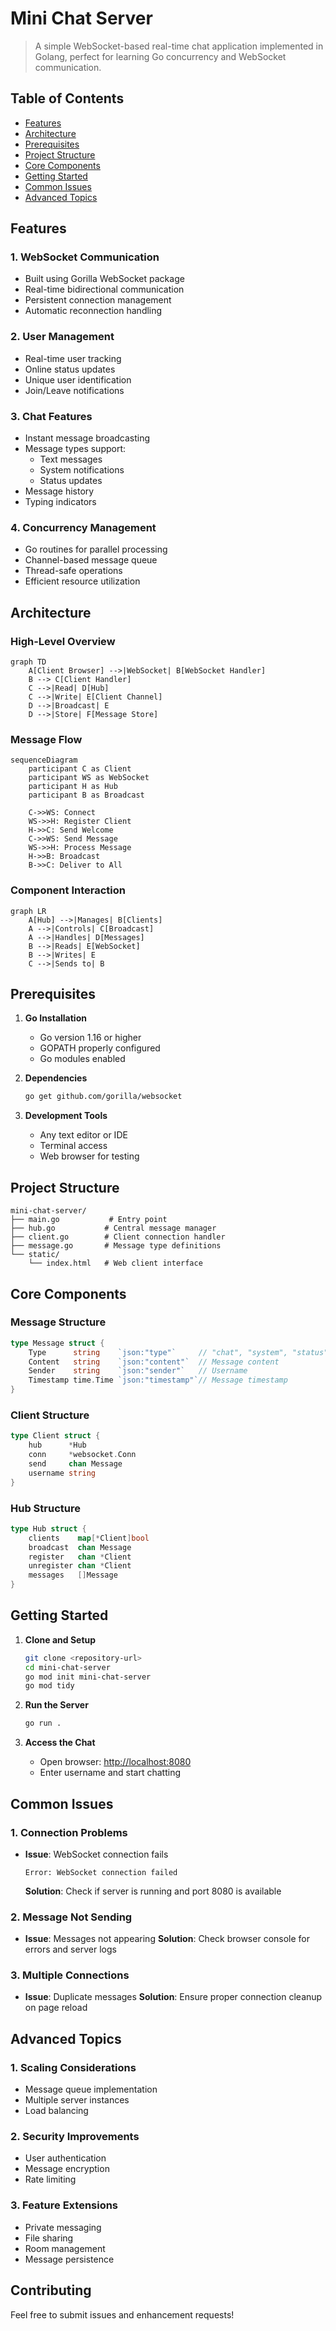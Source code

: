 # Mini Chat Server

> A simple WebSocket-based real-time chat application implemented in Golang, perfect for learning Go concurrency and WebSocket communication.

## Table of Contents

- [Features](#features)
- [Architecture](#architecture)
- [Prerequisites](#prerequisites)
- [Project Structure](#project-structure)
- [Core Components](#core-components)
- [Getting Started](#getting-started)
- [Common Issues](#common-issues)
- [Advanced Topics](#advanced-topics)

## Features

### 1. WebSocket Communication

- Built using Gorilla WebSocket package
- Real-time bidirectional communication
- Persistent connection management
- Automatic reconnection handling

### 2. User Management

- Real-time user tracking
- Online status updates
- Unique user identification
- Join/Leave notifications

### 3. Chat Features

- Instant message broadcasting
- Message types support:
  - Text messages
  - System notifications
  - Status updates
- Message history
- Typing indicators

### 4. Concurrency Management

- Go routines for parallel processing
- Channel-based message queue
- Thread-safe operations
- Efficient resource utilization

## Architecture

### High-Level Overview

```mermaid
graph TD
    A[Client Browser] -->|WebSocket| B[WebSocket Handler]
    B --> C[Client Handler]
    C -->|Read| D[Hub]
    C -->|Write| E[Client Channel]
    D -->|Broadcast| E
    D -->|Store| F[Message Store]
```

### Message Flow

```mermaid
sequenceDiagram
    participant C as Client
    participant WS as WebSocket
    participant H as Hub
    participant B as Broadcast

    C->>WS: Connect
    WS->>H: Register Client
    H->>C: Send Welcome
    C->>WS: Send Message
    WS->>H: Process Message
    H->>B: Broadcast
    B->>C: Deliver to All
```

### Component Interaction

```mermaid
graph LR
    A[Hub] -->|Manages| B[Clients]
    A -->|Controls| C[Broadcast]
    A -->|Handles| D[Messages]
    B -->|Reads| E[WebSocket]
    B -->|Writes| E
    C -->|Sends to| B
```

## Prerequisites

1. **Go Installation**
   - Go version 1.16 or higher
   - GOPATH properly configured
   - Go modules enabled

2. **Dependencies**

   ```bash
   go get github.com/gorilla/websocket
   ```

3. **Development Tools**
   - Any text editor or IDE
   - Terminal access
   - Web browser for testing

## Project Structure

```
mini-chat-server/
├── main.go           # Entry point
├── hub.go           # Central message manager
├── client.go        # Client connection handler
├── message.go       # Message type definitions
└── static/
    └── index.html   # Web client interface
```

## Core Components

### Message Structure

```go
type Message struct {
    Type      string    `json:"type"`     // "chat", "system", "status"
    Content   string    `json:"content"`  // Message content
    Sender    string    `json:"sender"`   // Username
    Timestamp time.Time `json:"timestamp"`// Message timestamp
}
```

### Client Structure

```go
type Client struct {
    hub      *Hub
    conn     *websocket.Conn
    send     chan Message
    username string
}
```

### Hub Structure

```go
type Hub struct {
    clients    map[*Client]bool
    broadcast  chan Message
    register   chan *Client
    unregister chan *Client
    messages   []Message
}
```

## Getting Started

1. **Clone and Setup**

   ```bash
   git clone <repository-url>
   cd mini-chat-server
   go mod init mini-chat-server
   go mod tidy
   ```

2. **Run the Server**

   ```bash
   go run .
   ```

3. **Access the Chat**
   - Open browser: <http://localhost:8080>
   - Enter username and start chatting

## Common Issues

### 1. Connection Problems

- **Issue**: WebSocket connection fails

  ```
  Error: WebSocket connection failed
  ```

  **Solution**: Check if server is running and port 8080 is available

### 2. Message Not Sending

- **Issue**: Messages not appearing
  **Solution**: Check browser console for errors and server logs

### 3. Multiple Connections

- **Issue**: Duplicate messages
  **Solution**: Ensure proper connection cleanup on page reload

## Advanced Topics

### 1. Scaling Considerations

- Message queue implementation
- Multiple server instances
- Load balancing

### 2. Security Improvements

- User authentication
- Message encryption
- Rate limiting

### 3. Feature Extensions

- Private messaging
- File sharing
- Room management
- Message persistence

## Contributing

Feel free to submit issues and enhancement requests!
